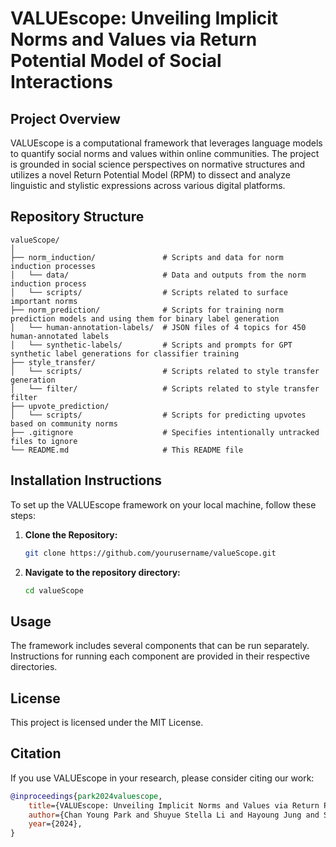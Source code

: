 # VALUEscope: Unveiling Implicit Norms and Values via Return Potential Model of Social Interactions

## Project Overview
VALUEscope is a computational framework that leverages language models to quantify social norms and values within online communities. The project is grounded in social science perspectives on normative structures and utilizes a novel Return Potential Model (RPM) to dissect and analyze linguistic and stylistic expressions across various digital platforms.

## Repository Structure
```
valueScope/
│
├── norm_induction/               # Scripts and data for norm induction processes
│   └── data/                     # Data and outputs from the norm induction process
│   └── scripts/                  # Scripts related to surface important norms
├── norm_prediction/              # Scripts for training norm prediction models and using them for binary label generation
│   └── human-annotation-labels/  # JSON files of 4 topics for 450 human-annotated labels
│   └── synthetic-labels/         # Scripts and prompts for GPT synthetic label generations for classifier training
├── style_transfer/
│   └── scripts/                  # Scripts related to style transfer generation
│   └── filter/                   # Scripts related to style transfer filter
├── upvote_prediction/
│   └── scripts/                  # Scripts for predicting upvotes based on community norms
├── .gitignore                    # Specifies intentionally untracked files to ignore
└── README.md                     # This README file
```

## Installation Instructions
To set up the VALUEscope framework on your local machine, follow these steps:

1. **Clone the Repository:**
   ```bash
   git clone https://github.com/yourusername/valueScope.git
   ```
2. **Navigate to the repository directory:**
   ```bash
   cd valueScope
   ```

## Usage
The framework includes several components that can be run separately. Instructions for running each component are provided in their respective directories.

## License
This project is licensed under the MIT License.




## Citation
If you use VALUEscope in your research, please consider citing our work:

```bibtex
@inproceedings{park2024valuescope,
    title={VALUEscope: Unveiling Implicit Norms and Values via Return Potential Model of Social Interactions},
    author={Chan Young Park and Shuyue Stella Li and Hayoung Jung and Svitlana Volkova and Tanu Mitra and David Jurgens and Yulia Tsvetkov},
    year={2024},
}
```